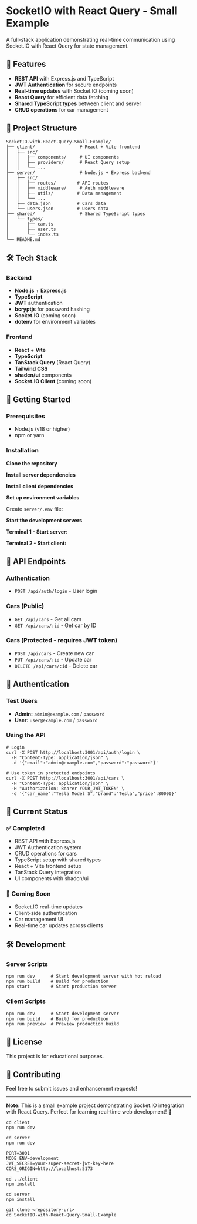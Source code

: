 # SocketIO with React Query - Small Example

A full-stack application demonstrating real-time communication using Socket.IO with React Query for state management.

## 🚀 Features

- **REST API** with Express.js and TypeScript
- **JWT Authentication** for secure endpoints
- **Real-time updates** with Socket.IO (coming soon)
- **React Query** for efficient data fetching
- **Shared TypeScript types** between client and server
- **CRUD operations** for car management

## 📁 Project Structure

```
SocketIO-with-React-Query-Small-Example/
├── client/                 # React + Vite frontend
│   ├── src/
│   │   ├── components/     # UI components
│   │   ├── providers/      # React Query setup
│   │   └── ...
├── server/                 # Node.js + Express backend
│   ├── src/
│   │   ├── routes/        # API routes
│   │   ├── middleware/     # Auth middleware
│   │   ├── utils/         # Data management
│   │   └── ...
│   ├── data.json          # Cars data
│   └── users.json         # Users data
├── shared/                 # Shared TypeScript types
│   └── types/
│       ├── car.ts
│       ├── user.ts
│       └── index.ts
└── README.md
```

## 🛠️ Tech Stack

### Backend

- **Node.js** + **Express.js**
- **TypeScript**
- **JWT** authentication
- **bcryptjs** for password hashing
- **Socket.IO** (coming soon)
- **dotenv** for environment variables

### Frontend

- **React** + **Vite**
- **TypeScript**
- **TanStack Query** (React Query)
- **Tailwind CSS**
- **shadcn/ui** components
- **Socket.IO Client** (coming soon)

## 🚀 Getting Started

### Prerequisites

- Node.js (v18 or higher)
- npm or yarn

### Installation

**Clone the repository**

**Install server dependencies**

**Install client dependencies**

**Set up environment variables**

Create `server/.env` file:

**Start the development servers**

**Terminal 1 - Start server:**

**Terminal 2 - Start client:**

## 📡 API Endpoints

### Authentication

- `POST /api/auth/login` - User login

### Cars (Public)

- `GET /api/cars` - Get all cars
- `GET /api/cars/:id` - Get car by ID

### Cars (Protected - requires JWT token)

- `POST /api/cars` - Create new car
- `PUT /api/cars/:id` - Update car
- `DELETE /api/cars/:id` - Delete car

## 🔐 Authentication

### Test Users

- **Admin:** `admin@example.com` / `password`
- **User:** `user@example.com` / `password`

### Using the API

```
# Login
curl -X POST http://localhost:3001/api/auth/login \
  -H "Content-Type: application/json" \
  -d '{"email":"admin@example.com","password":"password"}'

# Use token in protected endpoints
curl -X POST http://localhost:3001/api/cars \
  -H "Content-Type: application/json" \
  -H "Authorization: Bearer YOUR_JWT_TOKEN" \
  -d '{"car_name":"Tesla Model S","brand":"Tesla","price":80000}'
```

## 🎯 Current Status

### ✅ Completed

- REST API with Express.js
- JWT Authentication system
- CRUD operations for cars
- TypeScript setup with shared types
- React + Vite frontend setup
- TanStack Query integration
- UI components with shadcn/ui

### 🚧 Coming Soon

- Socket.IO real-time updates
- Client-side authentication
- Car management UI
- Real-time car updates across clients

## 🛠️ Development

### Server Scripts

```
npm run dev      # Start development server with hot reload
npm run build    # Build for production
npm start        # Start production server
```

### Client Scripts

```
npm run dev      # Start development server
npm run build    # Build for production
npm run preview  # Preview production build
```

## 📝 License

This project is for educational purposes.

## 🤝 Contributing

Feel free to submit issues and enhancement requests!

---

**Note:** This is a small example project demonstrating Socket.IO integration with React Query. Perfect for learning real-time web development! 🚀

```
cd client
npm run dev
```

```
cd server
npm run dev
```

```
PORT=3001
NODE_ENV=development
JWT_SECRET=your-super-secret-jwt-key-here
CORS_ORIGIN=http://localhost:5173
```

```
cd ../client
npm install
```

```
cd server
npm install
```

```
git clone <repository-url>
cd SocketIO-with-React-Query-Small-Example
```

